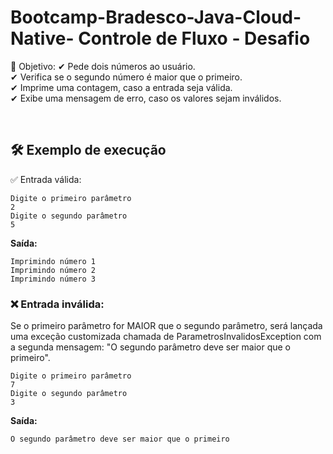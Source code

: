 # Bootcamp-Bradesco-Java-Cloud-Native- Controle de Fluxo - Desafio

🎯 Objetivo:
✔ Pede dois números ao usuário.<br>
✔ Verifica se o segundo número é maior que o primeiro.<br>
✔ Imprime uma contagem, caso a entrada seja válida.<br>
✔ Exibe uma mensagem de erro, caso os valores sejam inválidos.

<br>

## 🛠 Exemplo de execução

✅ Entrada válida:

```terminal
Digite o primeiro parâmetro
2
Digite o segundo parâmetro
5
```
**Saída:**
```terminal
Imprimindo número 1
Imprimindo número 2
Imprimindo número 3
```

### ❌ Entrada inválida:
Se o primeiro parâmetro for MAIOR que o segundo parâmetro, será lançada uma exceção customizada chamada de ParametrosInvalidosException com a segunda mensagem: "O segundo parâmetro deve ser maior que o primeiro".

```
Digite o primeiro parâmetro
7
Digite o segundo parâmetro
3
```

**Saída:**
```terminal
O segundo parâmetro deve ser maior que o primeiro
```

